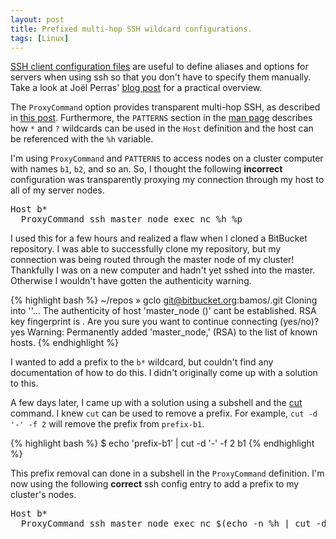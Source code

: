 ```yaml
---
layout: post
title: Prefixed multi-hop SSH wildcard configurations.
tags: [Linux]
---
```


[SSH client configuration files][ssh-config] are useful to define
aliases and options for servers when using ssh so that you don't
have to specify them manually.
Take a look at Joël Perras' [blog post][perras-post] for a practical overview.

The `ProxyCommand` option provides transparent multi-hop SSH,
as described in [this post][multihop-post].
Furthermore, the `PATTERNS` section in the [man page][ssh-config]
describes how `*` and `?` wildcards can be used in the `Host` definition
and the host can be referenced with the `%h` variable.

I'm using `ProxyCommand` and `PATTERNS` to access nodes on a cluster computer
with names `b1`, `b2`, and so an.
So, I thought the following **incorrect** configuration was transparently
proxying my connection through my host to all of my server nodes.

<pre>
Host b*
  ProxyCommand ssh master_node exec nc %h %p
</pre>

I used this for a few hours and realized a flaw when I cloned a BitBucket repository.
I was able to successfully clone my repository, but my connection was
being routed through the master node of my cluster!
Thankfully I was on a new computer and hadn't yet sshed into the master.
Otherwise I wouldn't have gotten the authenticity warning.

{% highlight bash %}
~/repos » gclo git@bitbucket.org:bamos/<repo>.git
Cloning into '<repo>'...
The authenticity of host 'master_node (<ip address>)' cant be
established.
RSA key fingerprint is <fingerprint>.
Are you sure you want to continue connecting (yes/no)? yes
Warning: Permanently added 'master_node,<ip address>' (RSA) to
the list of known hosts.
{% endhighlight %}

I wanted to add a prefix to the `b*` wildcard, but couldn't
find any documentation of how to do this.
I didn't originally come up with a solution to this.

A few days later, I came up with a solution using a subshell and the
[cut][cut] command.
I knew `cut` can be used to remove a prefix.
For example, `cut -d '-' -f 2` will remove the prefix from `prefix-b1`.

{% highlight bash %}
$ echo 'prefix-b1' | cut -d '-' -f 2
b1
{% endhighlight %}

This prefix removal can done in a subshell in the `ProxyCommand` definition.
I'm now using the following **correct** ssh config entry to add a prefix
to my cluster's nodes.

<pre>
Host b*
  ProxyCommand ssh master_node exec nc $(echo -n %h | cut -d '-' -f 2) %p
</pre>


[ssh-config]: http://linux.die.net/man/5/ssh_config
[perras-post]: http://nerderati.com/2011/03/17/simplify-your-life-with-an-ssh-config-file/
[multihop-post]: http://sshmenu.sourceforge.net/articles/transparent-mulithop.html
[cut]: http://linux.die.net/man/1/cut
